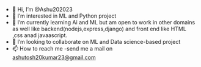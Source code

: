 - 👋 Hi, I’m @Ashu202023
- 👀 I’m interested in ML and Python project
- 🌱 I’m currently learning Ai and ML but am open to work in other domains as well like backend(nodejs,express,django) and front end like HTML ,css anad javaascript.
- 💞️ I’m looking to collaborate on ML and Data science-based project
- 📫 How to reach me -send me a mail on ashutosh20kumar23@gmail.com

<!---
Ashu202023/Ashu202023 is a ✨ special ✨ repository because its `README.md` (this file) appears on your GitHub profile.
You can click the Preview link to take a look at your changes.
--->
